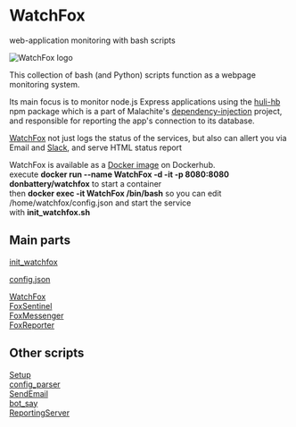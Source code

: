 # WatchFox

web-application monitoring with bash scripts

![WatchFox logo](https://i.imgur.com/3r2k27a.png "WatchFox")

This collection of bash (and Python) scripts function as a webpage monitoring system.

Its main focus is to monitor node.js Express applications using the [huli-hb](https://www.npmjs.com/package/huli-hb "Húlí Heartbeat") npm package which is a part of Malachite's [dependency-injection](docs/dependency_injection.png) project, and responsible for reporting the app's connection to its database.

[WatchFox](docs/WatchFox.png) not just logs the status of the services, but also can allert you via Email and [Slack](https://slack.com/), and serve HTML status report

WatchFox is available as a [Docker image](https://hub.docker.com/r/donbattery/watchfox/) on Dockerhub.\
execute **docker run --name WatchFox -d -it -p 8080:8080 donbattery/watchfox** to start a container\
then **docker exec -it WatchFox /bin/bash** so you can edit /home/watchfox/config.json and start the service\
with **init_watchfox.sh**

## Main parts

[init_watchfox](docs/init_watchfox.md "initial starting script")

[config.json](docs/config.md "The configuration file")

[WatchFox](docs/WatchFox.md "The main wrapper")\
[FoxSentinel](docs/FoxSentinel.md "Status checker and logger")\
[FoxMessenger](docs/FoxMessenger.md "Status change detection and allerting")\
[FoxReporter](docs/FoxReporter.md "HTML report creator")

## Other scripts

[Setup](docs/Setup.md "sets up service credentials")\
[config_parser](docs/config_parser.md "parse config.json")\
[SendEmail](docs/SendEmail.md "simple Email sender")\
[bot_say](docs/bot_say.md "simple Slack message sender")\
[ReportingServer](docs/ReportingServer.md "report-site webserver")
